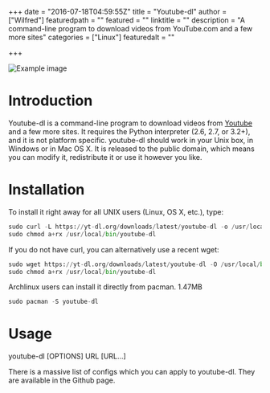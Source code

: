 +++
date = "2016-07-18T04:59:55Z"
title = "Youtube-dl"
author = ["Wilfred"]
featuredpath = ""
featured = ""
linktitle = ""
description = "A command-line program to download videos from YouTube.com and a few more sites"
categories = ["Linux"]
featuredalt = ""

+++

![Example image](/img/2016/Youtube-install.png)

# Introduction

Youtube-dl is a command-line program to download videos from [Youtube](http://www.youtube.com) and a few more sites. It requires the Python interpreter (2.6, 2.7, or 3.2+), and it is not platform specific. youtube-dl should work in your Unix box, in Windows or in Mac OS X. It is released to the public domain, which means you can modify it, redistribute it or use it however you like.

# Installation
To install it right away for all UNIX users (Linux, OS X, etc.), type:

```python
sudo curl -L https://yt-dl.org/downloads/latest/youtube-dl -o /usr/local/bin/youtube-dl
sudo chmod a+rx /usr/local/bin/youtube-dl
```
If you do not have curl, you can alternatively use a recent wget:

```python
sudo wget https://yt-dl.org/downloads/latest/youtube-dl -O /usr/local/bin/youtube-dl
sudo chmod a+rx /usr/local/bin/youtube-dl
```
Archlinux users can install it directly from pacman. 1.47MB

```python
sudo pacman -S youtube-dl
```

# Usage
youtube-dl [OPTIONS] URL [URL...]

There is a massive list of configs which you can apply to youtube-dl. They are available in the Github page.
